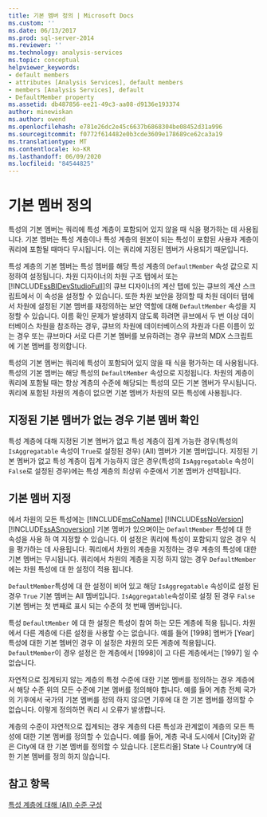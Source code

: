 ```yaml
---
title: 기본 멤버 정의 | Microsoft Docs
ms.custom: ''
ms.date: 06/13/2017
ms.prod: sql-server-2014
ms.reviewer: ''
ms.technology: analysis-services
ms.topic: conceptual
helpviewer_keywords:
- default members
- attributes [Analysis Services], default members
- members [Analysis Services], default
- DefaultMember property
ms.assetid: db487856-ee21-49c3-aa08-d9136e193374
author: minewiskan
ms.author: owend
ms.openlocfilehash: e781e26dc2e45c6637b6868304be08452d31a996
ms.sourcegitcommit: f0772f614482e0b3cde3609e178689ce62ca3a19
ms.translationtype: MT
ms.contentlocale: ko-KR
ms.lasthandoff: 06/09/2020
ms.locfileid: "84544825"
---
```

# <a name="define-a-default-member"></a>기본 멤버 정의
  특성의 기본 멤버는 쿼리에 특성 계층이 포함되어 있지 않을 때 식을 평가하는 데 사용됩니다. 기본 멤버는 특성 계층이나 특성 계층의 원본이 되는 특성이 포함된 사용자 계층이 쿼리에 포함될 때마다 무시됩니다. 이는 쿼리에 지정된 멤버가 사용되기 때문입니다.  
  
 특성 계층의 기본 멤버는 특성 멤버를 해당 특성 계층의 `DefaultMember` 속성 값으로 지정하여 설정됩니다. 차원 디자이너의 차원 구조 탭에서 또는 [!INCLUDE[ssBIDevStudioFull](../../includes/ssbidevstudiofull-md.md)]의 큐브 디자이너의 계산 탭에 있는 큐브의 계산 스크립트에서 이 속성을 설정할 수 있습니다. 또한 차원 보안을 정의할 때 차원 데이터 탭에서 차원에 설정된 기본 멤버를 재정의하는 보안 역할에 대해 `DefaultMember` 속성을 지정할 수 있습니다. 이름 확인 문제가 발생하지 않도록 하려면 큐브에서 두 번 이상 데이터베이스 차원을 참조하는 경우, 큐브의 차원에 데이터베이스의 차원과 다른 이름이 있는 경우 또는 큐브마다 서로 다른 기본 멤버를 보유하려는 경우 큐브의 MDX 스크립트에 기본 멤버를 정의합니다.  
  
 특성의 기본 멤버는 쿼리에 특성이 포함되어 있지 않을 때 식을 평가하는 데 사용됩니다. 특성의 기본 멤버는 해당 특성의 `DefaultMember` 속성으로 지정됩니다. 차원의 계층이 쿼리에 포함될 때는 항상 계층의 수준에 해당되는 특성의 모든 기본 멤버가 무시됩니다. 쿼리에 포함된 차원의 계층이 없으면 기본 멤버가 차원의 모든 특성에 사용됩니다.  
  
## <a name="resolving-the-default-member-when-no-default-member-is-specified"></a>지정된 기본 멤버가 없는 경우 기본 멤버 확인  
 특성 계층에 대해 지정된 기본 멤버가 없고 특성 계층이 집계 가능한 경우(특성의 `IsAggregatable` 속성이 `True`로 설정된 경우) (All) 멤버가 기본 멤버입니다. 지정된 기본 멤버가 없고 특성 계층이 집계 가능하지 않은 경우(특성의 `IsAggregatable` 속성이 `False`로 설정된 경우)에는 특성 계층의 최상위 수준에서 기본 멤버가 선택됩니다.  
  
## <a name="specifying-the-default-member"></a>기본 멤버 지정  
 에서 차원의 모든 특성에는 [!INCLUDE[msCoName](../../includes/msconame-md.md)] [!INCLUDE[ssNoVersion](../../includes/ssnoversion-md.md)] [!INCLUDE[ssASnoversion](../../includes/ssasnoversion-md.md)] 기본 멤버가 있으며이는 `DefaultMember` 특성에 대 한 속성을 사용 하 여 지정할 수 있습니다. 이 설정은 쿼리에 특성이 포함되지 않은 경우 식을 평가하는 데 사용됩니다. 쿼리에서 차원의 계층을 지정하는 경우 계층의 특성에 대한 기본 멤버는 무시됩니다. 쿼리에서 차원의 계층을 지정 하지 않는 경우 `DefaultMember` 에는 차원 특성에 대 한 설정이 적용 됩니다.  
  
 `DefaultMember`특성에 대 한 설정이 비어 있고 해당 `IsAggregatable` 속성이로 설정 된 경우 `True` 기본 멤버는 All 멤버입니다. `IsAggregatable`속성이로 설정 된 경우 `False` 기본 멤버는 첫 번째로 표시 되는 수준의 첫 번째 멤버입니다.  
  
 특성 `DefaultMember` 에 대 한 설정은 특성이 참여 하는 모든 계층에 적용 됩니다. 차원에서 다른 계층에 다른 설정을 사용할 수는 없습니다. 예를 들어 [1998] 멤버가 [Year] 특성에 대한 기본 멤버인 경우 이 설정은 차원의 모든 계층에 적용됩니다. `DefaultMember`이 경우 설정은 한 계층에서 [1998]이 고 다른 계층에서는 [1997] 일 수 없습니다.  
  
 자연적으로 집계되지 않는 계층의 특정 수준에 대한 기본 멤버를 정의하는 경우 계층에서 해당 수준 위의 모든 수준에 기본 멤버를 정의해야 합니다. 예를 들어 계층 전체 국가의 기후에서 국가의 기본 멤버를 정의 하지 않으면 기후에 대 한 기본 멤버를 정의할 수 없습니다. 이렇게 정의하면 쿼리 시 오류가 발생합니다.  
  
 계층의 수준이 자연적으로 집계되는 경우 계층의 다른 특성과 관계없이 계층의 모든 특성에 대한 기본 멤버를 정의할 수 있습니다. 예를 들어, 계층 국내 도시에서 [City]와 같은 City에 대 한 기본 멤버를 정의할 수 있습니다. [몬트리올] State 나 Country에 대 한 기본 멤버를 정의 하지 않습니다.  
  
## <a name="see-also"></a>참고 항목  
 [특성 계층에 대해 &#40;All&#41; 수준 구성](database-dimensions-configure-the-all-level-for-attribute-hierarchies.md)  
  
  
